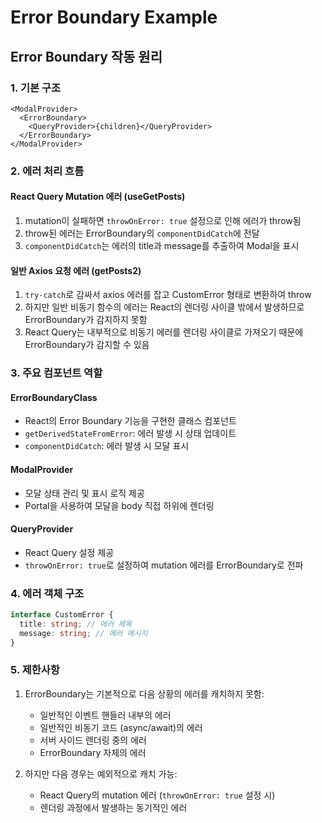 # Error Boundary Example

## Error Boundary 작동 원리

### 1. 기본 구조

```tsx
<ModalProvider>
  <ErrorBoundary>
    <QueryProvider>{children}</QueryProvider>
  </ErrorBoundary>
</ModalProvider>
```

### 2. 에러 처리 흐름

#### React Query Mutation 에러 (useGetPosts)

1. mutation이 실패하면 `throwOnError: true` 설정으로 인해 에러가 throw됨
2. throw된 에러는 ErrorBoundary의 `componentDidCatch`에 전달
3. `componentDidCatch`는 에러의 title과 message를 추출하여 Modal을 표시

#### 일반 Axios 요청 에러 (getPosts2)

1. `try-catch`로 감싸서 axios 에러를 잡고 CustomError 형태로 변환하여 throw
2. 하지만 일반 비동기 함수의 에러는 React의 렌더링 사이클 밖에서 발생하므로 ErrorBoundary가 감지하지 못함
3. React Query는 내부적으로 비동기 에러를 렌더링 사이클로 가져오기 때문에 ErrorBoundary가 감지할 수 있음

### 3. 주요 컴포넌트 역할

#### ErrorBoundaryClass

- React의 Error Boundary 기능을 구현한 클래스 컴포넌트
- `getDerivedStateFromError`: 에러 발생 시 상태 업데이트
- `componentDidCatch`: 에러 발생 시 모달 표시

#### ModalProvider

- 모달 상태 관리 및 표시 로직 제공
- Portal을 사용하여 모달을 body 직접 하위에 렌더링

#### QueryProvider

- React Query 설정 제공
- `throwOnError: true`로 설정하여 mutation 에러를 ErrorBoundary로 전파

### 4. 에러 객체 구조

```typescript
interface CustomError {
  title: string; // 에러 제목
  message: string; // 에러 메시지
}
```

### 5. 제한사항

1. ErrorBoundary는 기본적으로 다음 상황의 에러를 캐치하지 못함:

   - 일반적인 이벤트 핸들러 내부의 에러
   - 일반적인 비동기 코드 (async/await)의 에러
   - 서버 사이드 렌더링 중의 에러
   - ErrorBoundary 자체의 에러

2. 하지만 다음 경우는 예외적으로 캐치 가능:

   - React Query의 mutation 에러 (`throwOnError: true` 설정 시)
   - 렌더링 과정에서 발생하는 동기적인 에러
